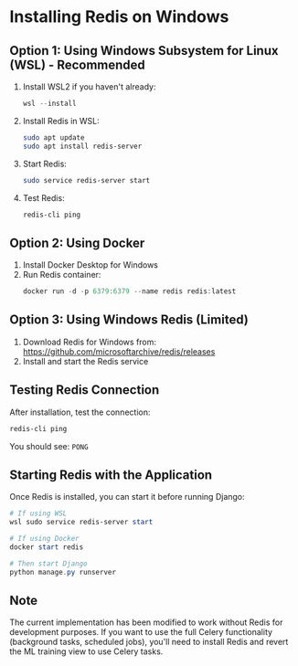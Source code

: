 # Installing Redis on Windows

## Option 1: Using Windows Subsystem for Linux (WSL) - Recommended

1. Install WSL2 if you haven't already:
   ```powershell
   wsl --install
   ```

2. Install Redis in WSL:
   ```bash
   sudo apt update
   sudo apt install redis-server
   ```

3. Start Redis:
   ```bash
   sudo service redis-server start
   ```

4. Test Redis:
   ```bash
   redis-cli ping
   ```

## Option 2: Using Docker

1. Install Docker Desktop for Windows
2. Run Redis container:
   ```powershell
   docker run -d -p 6379:6379 --name redis redis:latest
   ```

## Option 3: Using Windows Redis (Limited)

1. Download Redis for Windows from: https://github.com/microsoftarchive/redis/releases
2. Install and start the Redis service

## Testing Redis Connection

After installation, test the connection:
```powershell
redis-cli ping
```

You should see: `PONG`

## Starting Redis with the Application

Once Redis is installed, you can start it before running Django:
```powershell
# If using WSL
wsl sudo service redis-server start

# If using Docker
docker start redis

# Then start Django
python manage.py runserver
```

## Note

The current implementation has been modified to work without Redis for development purposes. 
If you want to use the full Celery functionality (background tasks, scheduled jobs), 
you'll need to install Redis and revert the ML training view to use Celery tasks. 